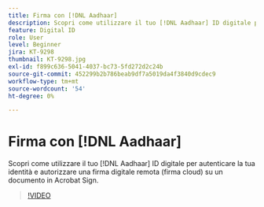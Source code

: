 ```yaml
---
title: Firma con [!DNL Aadhaar]
description: Scopri come utilizzare il tuo [!DNL Aadhaar] ID digitale per autenticare la tua identità e autorizzare una firma digitale remota (firma cloud) su un documento in Acrobat Sign
feature: Digital ID
role: User
level: Beginner
jira: KT-9298
thumbnail: KT-9298.jpg
exl-id: f899c636-5041-4037-bc73-5fd272d2c24b
source-git-commit: 452299b2b786beab9df7a5019da4f3840d9cdec9
workflow-type: tm+mt
source-wordcount: '54'
ht-degree: 0%

---
```


# Firma con [!DNL Aadhaar]

Scopri come utilizzare il tuo [!DNL Aadhaar] ID digitale per autenticare la tua identità e autorizzare una firma digitale remota (firma cloud) su un documento in Acrobat Sign.

>[!VIDEO](https://video.tv.adobe.com/v/338362?quality=12&learn=on&hidetitle=true)
